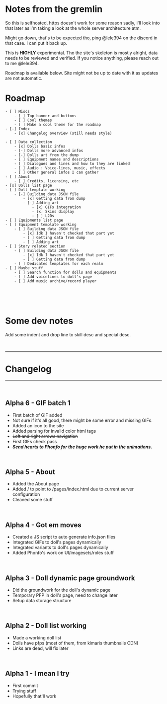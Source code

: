 # Notes from the gremlin

So this is selfhosted, https doesn't work for some reason sadly, i'll look into that later as i'm taking a look at the whole server architecture atm.

Might go down, that's to be expected tho, ping @lele394 on the discord in that case. I can put it back up.

This is **HIGHLY** experimental. Tho the site's skeleton is mostly alright, data needs to be reviewed and verified. If you notice anything, please reach out to me @lele394.

Roadmap is available below. Site might not be up to date with it as updates are not automatic.




# Roadmap

```
- [ ] Miscs
    - [ ] Top banner and buttons
    - [ ] Cool themes
    - [ ] Make a cool theme for the roadmap
- [-] Index
    - [x] Changelog overview (still needs style)

- [ ] Data collection
    - [x] Dolls basic infos
    - [-] Dolls more advanced infos
    - [-] Dolls art from the dump
    - [ ] Equipment names and descriptions
    - [ ] Dialogues and lines and how to they are linked
    - [ ] Audio : Voice-lines, music, effects 
    - [ ] Other general infos I can gather
- [ ] About
    - [ ] Credits, licensing, etc
- [x] Dolls list page 
- [ ] Doll template working
    - [-] Building data JSON file
        - [x] Getting data from dump
        - [-] Adding art
            - [x] GIFs integration
            - [x] Skins display
            - [ ] L2Ds
- [ ] Equipments list page
- [ ] Equipment template working
    - [ ] Building data JSON file
        - [x] Idk I haven't checked that part yet
        - [ ] Getting data from dump
        - [ ] Adding art
- [ ] Story related section
    - [ ] Building data JSON file
        - [x] Idk I haven't checked that part yet
        - [ ] Getting data from dump
    - [ ] Dedicated templates for each realm
- [ ] Maybe stuff
    - [ ] Search function for dolls and equipments
    - [ ] Add voicelines to doll's page
    - [ ] Add music archive/record player
```

<br>
<br>
<br>

# Some dev notes
Add some indent and drop line to skill desc and special desc.

<br>

---

# Changelog 

---

<br>
  
## Alpha 6 - GIF batch 1
- First batch of GIF added
- Not sure if it's all good, there might be some error and missing GIFs.
- Added an icon to the site 
- Added parsing for invalid color html tags
- ~~Left and right arrows navigation~~
- First GIFs check pass
- ***Send hearts to Phonfo for the huge work he put in the animations.***

<br>
  
## Alpha 5 - About
- Added the About page
- Added / to point to /pages/index.html due to current server configuration
- Cleaned some stuff

<br>

## Alpha 4 - Got em moves
- Created a JS script to auto generate info.json files
- Integrated GIFs to doll's pages dynamically
- Integrated variants to doll's pages dynamically
- Added Phonfo's work on UI/imagesets/roles stuff

<br>

## Alpha 3 - Doll dynamic page groundwork
- Did the groundwork for the doll's dynamic page
- Temporary PFP in doll's page, need to change later
- Setup data storage structure

<br>

## Alpha 2 - Doll list working
- Made a working doll list
- Dolls have pfps (most of them, from kimaris thumbnails CDN)
- Links are dead, will fix later

<br>

## Alpha 1 - I mean I try
- First commit
- Trying stuff
- Hopefully that'll work



